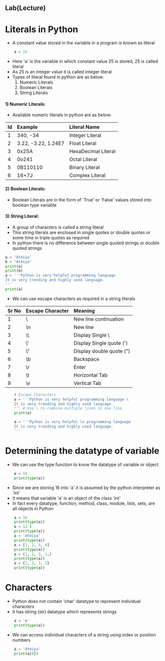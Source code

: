 ## Lab(Lecture)

# Literals in Python

- A constant value stored in the variable in a program is known as literal
```python
    a = 25
```
- Here 'a' is the variable in which constant value 25 is stored, 25 is called literal
- As 25 is an integer value it is called integer literal
- Types of literal found in python are as below:
    1) Numeric Literals
    2) Boolean Literals
    3) String Literals

#### 1) Numeric Literals:
- Available numeric literals in python are as below:

| Id | Example | Literal Name |
| :--- | :---   | :--- |
| 1 | 340, -34 | Integer Literal |
| 2 | 3.22, -3.22, 1.24E7 | Float Literal |
| 3 | 0x25A | HexaDecimal Literal |
| 4 | 0o241 | Octal Literal |
| 5 | 0B110110 | Binary Literal |
| 6 | 16+7J | Complex Literal |

#### 2) Boolean Literals:
- Boolean Literals are in the form of 'True' or 'False' values stored into boolean type variable

#### 3) String Literal:
- A group of characters is called a string literal
- This string literals are enclosed in single quotes or double quotes or some time in triple quotes as required
- In python there is no difference between single quoted strings or double quoted strings

```python
a = 'Atmiya'
b = "Atmiya"
print(a)
print(b)
a = '''Python is very helpful programming language
It is very trending and highly used language.
'''
print(a)
```

- We can use escape characters as required in a string literals

| Sr No | Escape Character | Meaning |
| :--- | :--- | :--- |
| 1 | \ | New line continuation |
2 | \n | New line
3 | \\\ | Display Single \
4 | \\' | Display Single quote (')
5 | \\" | Display double quote (")
6 | \\b | Backspace
7 | \\r | Enter
8 | \\t | Horizontal Tab
9 | \\v | Vertical Tab


```python
    # Escape Characters
    a = '''Python is very helpful programming language \
    It is very trending and highly used language.
    ''' # Use \ to combine multiple lines in one line
    print(a)

    a = '''Python is very helpful \n programming language
    It is very trending and highly used language.
    '''
```

# Determining the datatype of variable

- We can use the type function to know the datatype of variable or object
```python
    a = 16
    print(type(a))
```
- Since we are storing 16 into 'a' it is assumed by the python interpreter as 'int'
- It means that variable 'a' is an object of the class 'int'
- In fact every datatype, function, method, class, module, lists, sets, are all objects in Python
```python
    a = 16
    print(type(a))
    a = 12.4
    print(type(a))
    a = 'Atmiya'
    print(type(a))
    a = [1, 2, 3, 4]
    print(type(a))
    a = (1, 2, 3, 1,)
    print(type(a))
    a = {1, 2, 3, 1}
    print(type(a))
```


# Characters
- Python does not contain 'char' datatype to represent individual characters
- It has string (str) datatype which represents strings
```python
    a = 'A'
    print(type(a))
```
- We can access individual characters of a string using index or position numbers
```python
    a = 'Atmiya'
    print(a[0])
```